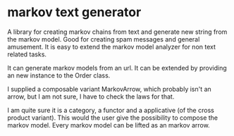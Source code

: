markov text generator
=====================

A library for creating markov chains from text and generate new string from the markov model. Good for creating spam messages and general amusement. It is easy to extend the markov model analyzer for non text related tasks.

It can generate markov models from an url. It can be extended by providing an new instance to the Order  class.

I supplied a composable variant MarkovArrow, which probably isn't an arrow, but I am not sure, I have to check the laws for that. 

I am quite sure it is a category, a functor and a applicative (of the cross product variant). This would the user give the possibility to compose the markov model. Every markov model can be lifted as an markov arrow.  
